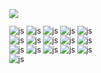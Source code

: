 <img src="https://capsule-render.vercel.app/api?type=Waving&color=ffd3d3&height=300&section=header&text=MINAH's%20gihhub&fontSize=80&fontColor=d6ace6" />

![js](https://img.shields.io/badge/Gmail-D14836?style=for-the-badge&logo=gmail&logoColor=white)
![js](https://img.shields.io/badge/Slack-4A154B?style=for-the-badge&logo=slack&logoColor=white)
![js](https://img.shields.io/badge/Discord-7289DA?style=for-the-badge&logo=discord&logoColor=white)
![js](https://img.shields.io/badge/Zoom-2D8CFF?style=for-the-badge&logo=zoom&logoColor=white)
![js](https://img.shields.io/badge/GitHub-100000?style=for-the-badge&logo=github&logoColor=white)
<br>
![js](https://img.shields.io/badge/Linux-FCC624?style=for-the-badge&logo=linux&logoColor=black)
![js](https://img.shields.io/badge/Python-3776AB?style=for-the-badge&logo=python&logoColor=white)
![js](https://img.shields.io/badge/HTML-239120?style=for-the-badge&logo=html5&logoColor=white)
![js](https://img.shields.io/badge/JavaScript-F7DF1E?style=for-the-badge&logo=JavaScript&logoColor=white)
![js](https://img.shields.io/badge/C-00599C?style=for-the-badge&logo=c&logoColor=white)
<br>
![js](https://img.shields.io/badge/C%2B%2B-00599C?style=for-the-badge&logo=c%2B%2B&logoColor=white)
![js](https://img.shields.io/badge/Java-ED8B00?style=for-the-badge&logo=openjdk&logoColor=white)
![js](https://img.shields.io/badge/Kotlin-0095D5?&style=for-the-badge&logo=kotlin&logoColor=white)
![js](https://img.shields.io/badge/React-20232A?style=for-the-badge&logo=react&logoColor=61DAFB)
![js](https://img.shields.io/badge/MySQL-00000F?style=for-the-badge&logo=mysql&logoColor=white)
<br>
![js](https://github-readme-stats.vercel.app/api/top-langs/?username=01MINAH&theme=blue-green)
